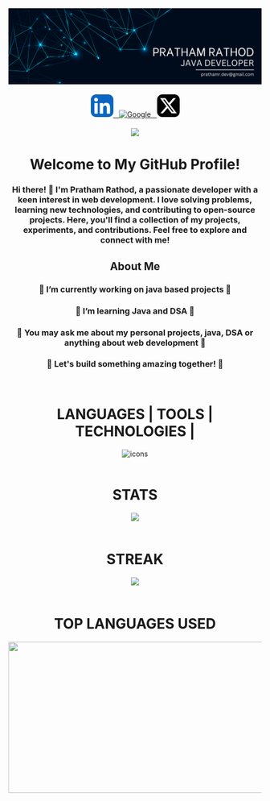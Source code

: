 <!--https://github.com/LelouchFR/skill-icons?tab=readme-ov-file-->

<div align="center">
  <img src="banner.png" heigth="100%" />
</div>

<br>
<div id="badges" align="center">
   <a href="https://www.linkedin.com/in/prathamr-dev/">
    <img src="https://github.com/LelouchFR/skill-icons/blob/main/assets/linkedin.svg?theme=light" height="45px" alt="LinkedIn"/>&nbsp;&nbsp;
  </a>
  <a href="https://developers.google.com/profile/u/114792782704896672596">
    <img src="https://upload.wikimedia.org/wikipedia/commons/thumb/c/c1/Google_%22G%22_logo.svg/225px-Google_%22G%22_logo.svg.png" height="45px" alt="Google"/>&nbsp;&nbsp;
  </a>
  <a href="https://x.com/Pratham_Codes">
    <img src="https://github.com/LelouchFR/skill-icons/blob/main/assets/x-auto.svg?theme=light" height="45px" alt="Twitter"/>
  </a>
</div>
<br>
<div id="pviews" align="center">
  <img src="https://komarev.com/ghpvc/?username=Prathamr-codes&style=flat&color=blue" height="35px"  align="center"/>
</div>

<div align="center">
  
# Welcome to My GitHub Profile!

### Hi there! 👋 I'm <b>Pratham Rathod</b>, a passionate developer with a keen interest in web development. I love solving problems, learning new technologies, and contributing to open-source projects. Here, you'll find a collection of my projects, experiments, and contributions. Feel free to explore and connect with me!

## About Me

### 🔭 I’m currently working on java based projects 🔭

### 🌱 I’m learning Java and DSA 🌱

### 💬 You may ask me about my personal projects, java, DSA or anything about web development 💬

### 🤝 Let's build something amazing together! 🤝
</div>

<br>
<div align="center">
  <h1> LANGUAGES | TOOLS | TECHNOLOGIES |  </h1>

  <div>
    <img src="https://go-skill-icons.vercel.app/api/icons?i=vscode,visualstudio,canva,tomcat,java,hibernate,gradle,maven,spring,php,c,cpp,cs,dotnet,python,html,css,js,react,nodejs,jquery,bootstrap,mysql,oracle,postgresql,plsql,mongodb,git,github,chatgpt,gemini,githubcopilot&theme=dark&perline=12" height="275" alt="icons"/>
  </div>
</div>

<br>
<div align="center" >
  <h1> STATS </h1>

  <img src="https://github-readme-stats.vercel.app/api?username=Prathamr-codes&show_icons=true&theme=transparent&count_private=true" height="250" />

</div>  
  
<br>
<div align="center">
  <h1> STREAK </h1>

  <img src="http://github-readme-streak-stats.herokuapp.com?user=Prathamr-codes&theme=transparent" height="250" />
  
</div>
  
<br>
<div align="center">  
  <h1> TOP LANGUAGES USED </h1>

  <img src="https://github-readme-stats.vercel.app/api/top-langs/?username=Prathamr-codes&theme=transparent&langs_count=8" height="300" width="550" />
  
</div>
